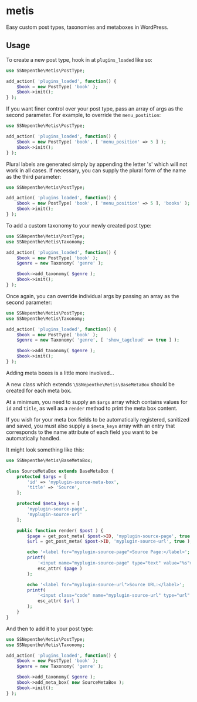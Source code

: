 # metis
Easy custom post types, taxonomies and metaboxes in WordPress.

## Usage
To create a new post type, hook in at `plugins_loaded` like so:

```php
use SSNepenthe\Metis\PostType;

add_action( 'plugins_loaded', function() {
	$book = new PostType( 'book' );
	$book->init();
} );
```

If you want finer control over your post type, pass an array of args as the second parameter. For example, to override the `menu_postition`:

```php
use SSNepenthe\Metis\PostType;

add_action( 'plugins_loaded', function() {
	$book = new PostType( 'book', [ 'menu_position' => 5 ] );
	$book->init();
} );
```

Plural labels are generated simply by appending the letter 's' which will not work in all cases. If necessary, you can supply the plural form of the name as the third parameter:

```php
use SSNepenthe\Metis\PostType;

add_action( 'plugins_loaded', function() {
	$book = new PostType( 'book', [ 'menu_position' => 5 ], 'books' );
	$book->init();
} );
```

To add a custom taxonomy to your newly created post type:

```php
use SSNepenthe\Metis\PostType;
use SSNepenthe\Metis\Taxonomy;

add_action( 'plugins_loaded', function() {
	$book = new PostType( 'book' );
	$genre = new Taxonomy( 'genre' );

	$book->add_taxonomy( $genre );
	$book->init();
} );
```

Once again, you can override individual args by passing an array as the second parameter:

```php
use SSNepenthe\Metis\PostType;
use SSNepenthe\Metis\Taxonomy;

add_action( 'plugins_loaded', function() {
	$book = new PostType( 'book' );
	$genre = new Taxonomy( 'genre', [ 'show_tagcloud' => true ] );

	$book->add_taxonomy( $genre );
	$book->init();
} );
```

Adding meta boxes is a little more involved...

A new class which extends `\SSNepenthe\Metis\BaseMetaBox` should be created for each meta box.

At a minimum, you need to supply an `$args` array which contains values for `id` and `title`, as well as a `render` method to print the meta box content.

If you wish for your meta box fields to be automatically registered, sanitized and saved, you must also supply a `$meta_keys` array with an entry that corresponds to the name attribute of each field you want to be automatically handled.

It might look something like this:

```php
use SSNepenthe\Metis\BaseMetaBox;

class SourceMetaBox extends BaseMetaBox {
	protected $args = [
		'id' => 'myplugin-source-meta-box',
		'title' => 'Source',
	];

	protected $meta_keys = [
		'myplugin-source-page',
		'myplugin-source-url'
	];

	public function render( $post ) {
		$page = get_post_meta( $post->ID, 'myplugin-source-page', true );
		$url = get_post_meta( $post->ID, 'myplugin-source-url', true );

		echo '<label for="myplugin-source-page">Source Page:</label>';
		printf(
			'<input name="myplugin-source-page" type="text" value="%s">',
			esc_attr( $page )
		);

		echo '<label for="myplugin-source-url">Source URL:</label>';
		printf(
			'<input class="code" name="myplugin-source-url" type="url" value="%s">',
			esc_attr( $url )
		);
	}
}
```

And then to add it to your post type:

```php
use SSNepenthe\Metis\PostType;
use SSNepenthe\Metis\Taxonomy;

add_action( 'plugins_loaded', function() {
	$book = new PostType( 'book' );
	$genre = new Taxonomy( 'genre' );

	$book->add_taxonomy( $genre );
	$book->add_meta_box( new SourceMetaBox );
	$book->init();
} );
```
